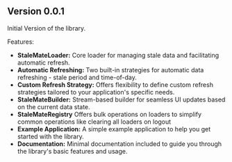 ## Version 0.0.1

Initial Version of the library.

Features:

- **StaleMateLoader:** Core loader for managing stale data and facilitating automatic refresh.
- **Automatic Refreshing:** Two built-in strategies for automatic data refreshing - stale period and time-of-day.
- **Custom Refresh Strategy:** Offers flexibility to define custom refresh strategies tailored to your application's specific needs.
- **StaleMateBuilder:** Stream-based builder for seamless UI updates based on the current data state.
- **StaleMateRegistry** Offers bulk operations on loaders to simplify common operations like clearing all loaders on logout
- **Example Application:** A simple example application to help you get started with the library.
- **Documentation:** Minimal documentation included to guide you through the library's basic features and usage.